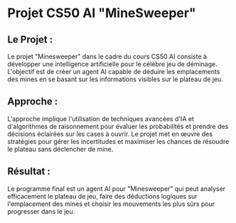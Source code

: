 # Projet CS50 AI "MineSweeper"

## Le Projet :
Le projet "Minesweeper" dans le cadre du cours CS50 AI consiste à développer une intelligence artificielle pour le célèbre jeu de déminage. 
L'objectif est de créer un agent AI capable de déduire les emplacements des mines en se basant sur les informations visibles sur le plateau de jeu.

## Approche :
L'approche implique l'utilisation de techniques avancées d'IA et d'algorithmes de raisonnement pour évaluer les probabilités 
et prendre des décisions éclairées sur les cases à ouvrir. Le projet met en œuvre des stratégies pour gérer les incertitudes 
et maximiser les chances de résoudre le plateau sans déclencher de mine.

## Résultat :
Le programme final est un agent AI pour "Minesweeper" qui peut analyser efficacement le plateau de jeu, 
faire des déductions logiques sur l'emplacement des mines et choisir les mouvements les plus sûrs pour progresser dans le jeu.